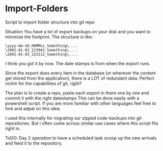 # Import-Folders
Script to import folder structure into git repo

Situation
You have a lot of export backups on your disk and you want to minimize the footprint.
The structure is like:

    \yyyy-mm-dd_HHMMss_Something\....
    \2002-01-02_223042_Something\....
    \2002-01-03_223112_Something\....

I think you got it by now. The date stamps is from when the export runs.

Since the export does every item in the database (or wherever the content get stored from the application),
there is a LOT of redundant data. Perfect victim for the capabilities of git, right?

The plan is to create a repo, paste each export in there one by one and commit it with the right datestamps
This can be done easily with a powershell script. If you are more familiar with other languages feel free to
fork and adpat on this idea.

I used this internally for migrating our zipped code-backups into git repositories.
But I often come across similar use cases where this script fits right in.

ToDO:  Day 2 operation to have a scheduled task scoop up the new arrivals and feed it to the repository.
